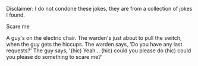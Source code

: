 Disclaimer: I do not condone these jokes, they are from a collection of jokes I found.

Scare me

A guy's on the electric chair. The warden's just about to pull the switch, when the guy gets the hiccups. The warden says, 'Do you have any last requests?' The guy says, '(hic) Yeah... (hic) could you please do (hic) could you please do something to scare me?'

